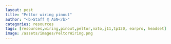 ```yaml
---
layout: post
title: "Peltor wiring pinout"
author: "<b>Staff @ ASN</b>"
categories: resources
tags: [resources,wiring,pinout,peltor,nato,j11,tp120, earpro, headset]
image: /assets/images/PeltorWiring.png
---
```


